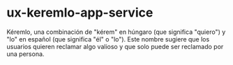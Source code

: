 # ux-keremlo-app-service
Kéremlo, una combinación de "kérem" en húngaro (que significa "quiero") y "lo" en español (que significa "él" o "lo"). Este nombre sugiere que los usuarios quieren reclamar algo valioso y que solo puede ser reclamado por una persona.
